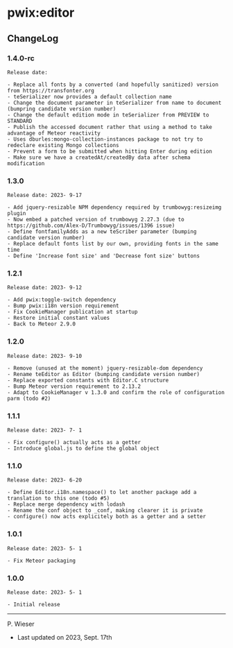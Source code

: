 # pwix:editor

## ChangeLog

### 1.4.0-rc

    Release date: 

    - Replace all fonts by a converted (and hopefully sanitized) version from https://transfonter.org
    - teSerializer now provides a default collection name
    - Change the document parameter in teSerializer from name to document (bumpring candidate version number)
    - Change the default edition mode in teSerializer from PREVIEW to STANDARD
    - Publish the accessed document rather that using a method to take advantage of Meteor reactivity
    - Uses dburles:mongo-collection-instances package to not try to redeclare existing Mongo collections
    - Prevent a form to be submitted when hitting Enter during edition
    - Make sure we have a createdAt/createdBy data after schema modification
 
### 1.3.0

    Release date: 2023- 9-17

    - Add jquery-resizable NPM dependency required by trumbowyg:resizeimg plugin
    - Now embed a patched version of trumbowyg 2.27.3 (due to https://github.com/Alex-D/Trumbowyg/issues/1396 issue)
    - Define fontfamilyAdds as a new teScriber parameter (bumping candidate version number)
    - Replace default fonts list by our own, providing fonts in the same time
    - Define 'Increase font size' and 'Decrease font size' buttons

### 1.2.1

    Release date: 2023- 9-12

    - Add pwix:toggle-switch dependency
    - Bump pwix:i18n version requirement
    - Fix CookieManager publication at startup
    - Restore initial constant values
    - Back to Meteor 2.9.0

### 1.2.0

    Release date: 2023- 9-10

    - Remove (unused at the moment) jquery-resizable-dom dependency
    - Rename teEditor as Editor (bumping candidate version number)
    - Replace exported constants with Editor.C structure
    - Bump Meteor version requirement to 2.13.2
    - Adapt to CookieManager v 1.3.0 and confirm the role of configuration parm (todo #2)

### 1.1.1

    Release date: 2023- 7- 1

    - Fix configure() actually acts as a getter
    - Introduce global.js to define the global object

### 1.1.0

    Release date: 2023- 6-20

    - Define Editor.i18n.namespace() to let another package add a translation to this one (todo #5)
    - Replace merge dependency with lodash
    - Rename the conf object to _conf, making clearer it is private
    - configure() now acts explicitely both as a getter and a setter

### 1.0.1

    Release date: 2023- 5- 1

    - Fix Meteor packaging

### 1.0.0

    Release date: 2023- 5- 1

    - Initial release

---
P. Wieser
- Last updated on 2023, Sept. 17th
